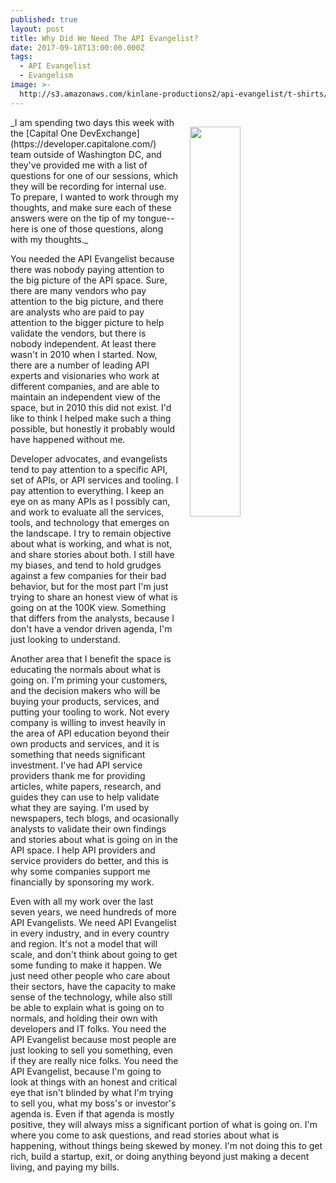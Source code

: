 ```yaml
---
published: true
layout: post
title: Why Did We Need The API Evangelist?
date: 2017-09-18T13:00:00.000Z
tags:
  - API Evangelist
  - Evangelism
image: >-
  http://s3.amazonaws.com/kinlane-productions2/api-evangelist/t-shirts/KL_InApiWeTrust-1000.png
---
```

<p><img src="http://s3.amazonaws.com/kinlane-productions2/api-evangelist/t-shirts/KL_InApiWeTrust-1000.png" align="right" width="40%" style="padding: 15px;" /></p>
_I am spending two days this week with the [Capital One DevExchange](https://developer.capitalone.com/) team outside of Washington DC, and they've provided me with a list of questions for one of our sessions, which they will be recording for internal use. To prepare, I wanted to work through my thoughts, and make sure each of these answers were on the tip of my tongue--here is one of those questions, along with my thoughts._

You needed the API Evangelist because there was nobody paying attention to the big picture of the API space. Sure, there are many vendors who pay attention to the big picture, and there are analysts who are paid to pay attention to the bigger picture to help validate the vendors, but there is nobody independent. At least there wasn't in 2010 when I started. Now, there are a number of leading API experts and visionaries who work at different companies, and are able to maintain an independent view of the space, but in 2010 this did not exist. I'd like to think I helped make such a thing possible, but honestly it probably would have happened without me. 

Developer advocates, and evangelists tend to pay attention to a specific API, set of APIs, or API services and tooling. I pay attention to everything. I keep an eye on as many APIs as I possibly can, and work to evaluate all the services, tools, and technology that emerges on the landscape. I try to remain objective about what is working, and what is not, and share stories about both. I still have my biases, and tend to hold grudges against a few companies for their bad behavior, but for the most part I'm just trying to share an honest view of what is going on at the 100K view. Something that differs from the analysts, because I don't have a vendor driven agenda, I'm just looking to understand.

Another area that I benefit the space is educating the normals about what is going on. I'm priming your customers, and the decision makers who will be buying your products, services, and putting your tooling to work. Not every company is willing to invest heavily in the area of API education beyond their own products and services, and it is something that needs significant investment. I've had API service providers thank me for providing articles, white papers, research, and guides they can use to help validate what they are saying. I'm used by newspapers, tech blogs, and ocasionally analysts to validate their own findings and stories about what is going on in the API space. I help API providers and service providers do better, and this is why some companies support me financially by sponsoring my work. 

Even with all my work over the last seven years, we need hundreds of more API Evangelists. We need API Evangelist in every industry, and in every country and region. It's not a model that will scale, and don't think about going to get some funding to make it happen. We just need other people who care about their sectors, have the capacity to make sense of the technology, while also still be able to explain what is going on to normals, and holding their own with developers and IT folks. You need the API Evangelist because most people are just looking to sell you something, even if they are really nice folks. You need the API Evangelist, because I'm going to look at things with an honest and critical eye that isn't blinded by what I'm trying to sell you, what my boss's or investor's agenda is. Even if that agenda is mostly positive, they will always miss a significant portion of what is going on. I'm where you come to ask questions, and read stories about what is happening, without things being skewed by money. I'm not doing this to get rich, build a startup, exit, or doing anything beyond just making a decent living, and paying my bills.